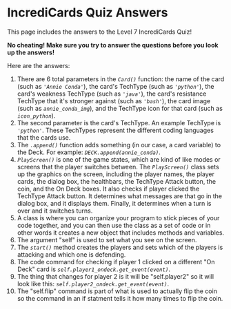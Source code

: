 # IncrediCards Quiz Answers

This page includes the answers to the Level 7 IncrediCards Quiz!

**No cheating! Make sure you try to answer the questions before you look up the answers!**

Here are the answers:

1. There are 6 total parameters in the _`Card()`_ function: the name of the card (such as _`'Annie Conda'`_), the card's TechType (such as _`'python'`_), the card's weakness TechType (such as _`'java'`_), the card's resistance TechType that it's stronger against (such as _`'bash'`_), the card image (such as _`annie_conda_img`_), and the TechType icon for that card (such as _`icon_python`_).
2. The second parameter is the card's TechType. An example TechType is _`'python'`_. These TechTypes represent the different coding languages that the cards use.
3. The _`.append()`_ function adds something (in our case, a card variable) to the Deck. For example: _`DECK.append(annie_conda)`_.
4. _`PlayScreen()`_ is one of the game states, which are kind of like modes or screens that the player switches between. The _`PlayScreen()`_ class sets up the graphics on the screen, including the player names, the player cards, the dialog box, the healthbars, the TechType Attack button, the coin, and the On Deck boxes. It also checks if player clicked the TechType Attack button. It determines what messages are that go in the dialog box, and it displays them. Finally, it determines when a turn is over and it switches turns.
5. A class is where you can organize your program to stick pieces of your code together, and you can then use the class as a set of code or in other words it creates a new object that includes methods and variables.
6. The argument "self" is used to set what you see on the screen.
7. The _`start()`_ method creates the players and sets which of the players is attacking and which one is defending. 
8. The code command for checking if player 1 clicked on a different "On Deck" card is _`self.player1_ondeck.get_event(event)`_.
9. The thing that changes for player 2 is it will be "self.player2" so it will look like this: _`self.player2_ondeck.get_event(event)`_.
10. The "self.flip" command is part of what is used to actually flip the coin so the command in an if statment tells it how many times to flip the coin.
